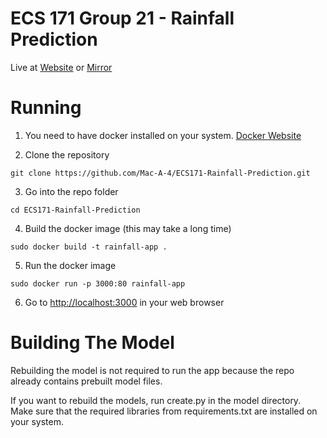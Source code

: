 # ECS 171 Group 21 - Rainfall Prediction

Live at [Website](http://5.161.49.47) or [Mirror](http://5.161.75.34:3000)



# Running

1. You need to have docker installed on your system. [Docker Website](https://www.docker.com/)

2. Clone the repository

```
git clone https://github.com/Mac-A-4/ECS171-Rainfall-Prediction.git
```

3. Go into the repo folder

```
cd ECS171-Rainfall-Prediction
```

4. Build the docker image (this may take a long time)

```
sudo docker build -t rainfall-app .
```

5. Run the docker image

```
sudo docker run -p 3000:80 rainfall-app
```

6. Go to [http://localhost:3000](http://localhost:3000) in your web browser

# Building The Model

Rebuilding the model is not required to run the app because the repo already contains prebuilt model files.

If you want to rebuild the models, run create.py in the model directory. Make sure that the required libraries from requirements.txt are installed on your system.